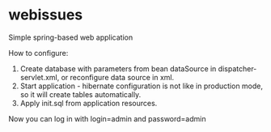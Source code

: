 webissues
=========

Simple spring-based web application

How to configure:
1) Create database with parameters from bean dataSource in dispatcher-servlet.xml, or reconfigure data source in xml.
2) Start application - hibernate configuration is not like in production mode, so it will create tables automatically.
3) Apply init.sql from application resources.

Now you can log in with login=admin and password=admin
